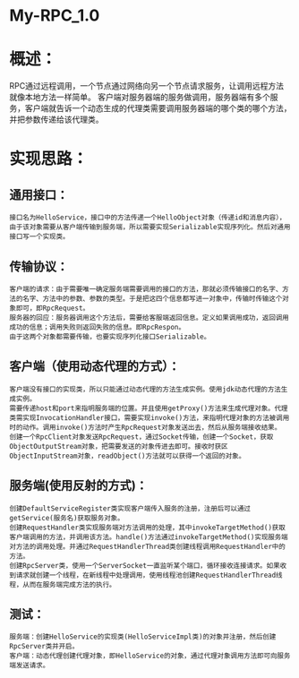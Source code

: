 # My-RPC_1.0 
# 概述：
RPC通过远程调用，一个节点通过网络向另一个节点请求服务，让调用远程方法就像本地方法一样简单。
客户端对服务器端的服务做调用，服务器端有多个服务，客户端就告诉一个动态生成的代理类需要调用服务器端的哪个类的哪个方法，并把参数传递给该代理类。  
# 实现思路：
## 通用接口：
	接口名为HelloService，接口中的方法传递一个HelloObject对象（传递id和消息内容），由于该对象需要从客户端传输到服务端，所以需要实现Serializable实现序列化。然后对通用接口写一个实现类。
## 传输协议：
	客户端的请求：由于需要唯一确定服务端需要调用的接口的方法，那就必须传输接口的名字、方法的名字、方法中的参数、参数的类型。于是把这四个信息都写进一对象中，传输时传输这个对象即可，即RpcRequest。
	服务器的回应：服务器调用这个方法后，需要给客服端返回信息。定义如果调用成功，返回调用成功的信息；调用失败则返回失败的信息。即RpcRespon。
	由于这两个对象都需要传输，也要实现序列化接口Serializable。
## 客户端（使用动态代理的方式）：
	客户端没有接口的实现类，所以只能通过动态代理的方法生成实例。使用jdk动态代理的方法生成实例。
	需要传递host和port来指明服务端的位置。并且使用getProxy()方法来生成代理对象。代理类需实现InvocationHandler接口，需要实现invoke()方法，来指明代理对象的方法被调用时的动作。调用invoke()方法时产生RpcRequest对象发送出去，然后从服务端接收结果。
	创建一个RpcClient对象发送RpcRequest，通过Socket传输，创建一个Socket，获取ObjectOutputStream对象，把需要发送的对象传进去即可。接收时获区ObjectInputStream对象，readObject()方法就可以获得一个返回的对象。
## 服务端(使用反射的方式)：
	创建DefaultServiceRegister类实现客户端传入服务的注册，注册后可以通过getService(服务名)获取服务对象。
	创建RequestHandler类实现服务端对方法调用的处理，其中invokeTargetMethod()获取客户端调用的方法，并调用该方法。handle()方法通过invokeTargetMethod()实现服务端对方法的调用处理。并通过RequestHandlerThread类创建线程调用RequestHandler中的方法。
	创建RpcServer类，使用一个ServerSocket一直监听某个端口，循环接收连接请求。如果收到请求就创建一个线程，在新线程中处理调用，使用线程池创建RequestHandlerThread线程，从而在服务端完成方法的执行。
## 测试：
	服务端：创建HelloService的实现类(HelloServiceImpl类)的对象并注册，然后创建RpcServer类并开启。
	客户端：动态代理创建代理对象，即HelloService的对象，通过代理对象调用方法即可向服务端发送请求。

